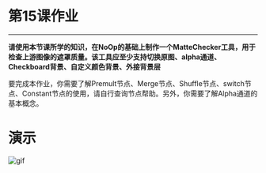 # 第15课作业
---
**请使用本节课所学的知识，在NoOp的基础上制作一个MatteChecker工具，用于检查上游图像的遮罩质量。该工具应至少支持切换原图、alpha通道、Checkboard背景、自定义颜色背景、外接背景层**

要完成本作业，你需要了解Premult节点、Merge节点、Shuffle节点、switch节点、Constant节点的使用，请自行查询节点帮助。另外，你需要了解Alpha通道的基本概念。

# 演示

![gif](https://github.com//TDChina//NukeClass3//blob//03005-CaiJi//homeworks//lesson15//gif.gif)
